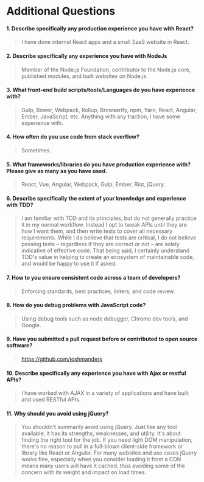 # Additional Questions

#### 1. Describe specifically any production experience you have with React?
> I have done internal React apps and a small SaaS website in React.

#### 2. Describe specifically any experience you have with NodeJs
> Member of the Node.js Foundation, contributor to the Node.js core, published modules, and built websites on Node.js.

#### 3. What front-end build scripts/tools/Languages do you have experience with?
> Gulp, Bower, Webpack, Rollup, Browserify, npm, Yarn, React, Angular, Ember, JavaScript, etc. Anything with any traction, I have some experience with.

#### 4. How often do you use code from stack overflow?
> Sometimes.

#### 5. What frameworks/libraries do you have production experience with? Please give as many as you have used.
> React, Vue, Angular, Webpack, Gulp, Ember, Riot, jQuery.

#### 6. Describe specifically the extent of your knowledge and experience with TDD?
> I am familiar with TDD and its principles, but do not generally practice it in my normal workflow. Instead I opt to tweak APIs until they are how I want them, and then write tests to cover all necessary requirements. While I do believe that tests are critical, I do not believe passing tests – regardless if they are correct or not – are solely indicative of effective code. That being said, I certainly understand TDD's value in helping to create an ecosystem of maintainable code, and would be happy to use it if asked.

#### 7. How to you ensure consistent code across a team of developers?
> Enforcing standards, best practices, linters, and code review.

#### 8. How do you debug problems with JavaScript code?
> Using debug tools such as node debugger, Chrome dev tools, and Google.

#### 9. Have you submitted a pull request before or contributed to open source software?
> https://github.com/joshmanders

#### 10. Describe specifically any experience you have with Ajax or restful APIs?
> I have worked with AJAX in a variety of applications and have built and used RESTful APIs.

#### 11. Why should you avoid using jQuery?
> You shouldn't summarily avoid using jQuery. Just like any tool available, it has its strengths, weaknesses, and utility. It's about finding the right tool for the job. If you need light DOM manipulation, there's no reason to pull in a full-blown client-side framework or library like React or Angular. For many websites and use cases jQuery works fine, especially when you consider loading it from a CDN means many users will have it cached, thus avoiding some of the concern with its weight and impact on load times.
